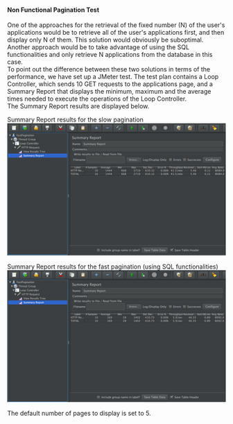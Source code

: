 #### Non Functional Pagination Test    
One of the approaches for the retrieval of the fixed number (N) of the user's applications would be to retrieve all of the user's applications first, and then display only N of them. This solution would obviously be suboptimal.  
Another approach would be to take advantage of using the SQL functionalities and only retrieve N applications from the database in this case.   
To point out the difference between these two solutions in terms of the performance, we have set up a JMeter test. The test plan contains a Loop Controller, which sends 10 GET requests to the applications page, and a Summary Report that displays the minimum, maximum and the average times needed to execute the operations of the Loop Controller.  
The Summary Report results are displayed below.

Summary Report results for the slow pagination
![](img/slow-report.png)

Summary Report results for the fast pagination (using SQL functionalities)
![](img/fast-report.png)   


The default number of pages to display is set to 5.  
